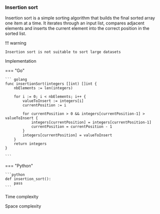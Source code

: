 ### Insertion sort
Insertion sort is a simple sorting algorithm that builds the final sorted array one item at a time. It iterates through an input list, compares adjacent elements and inserts the current element into the correct position in the sorted list.

!!! warning

    Insertion sort is not suitable to sort large datasets


Implementation

=== "Go"

    ``` golang
    func insertionSort(integers []int) []int {
        nbElements := len(integers)

        for i := 0; i < nbElements; i++ {
            valueToInsert := integers[i]
            currentPosition := i

            for currentPosition > 0 && integers[currentPosition-1] > valueToInsert {
                integers[currentPosition] = integers[currentPosition-1]
                currentPosition = currentPosition - 1
            }
            integers[currentPosition] = valueToInsert
        }
        return integers
    }

    ```

=== "Python"

    ```python
    def insertion_sort():
        pass
    ```


Time complexity

Space complexity

